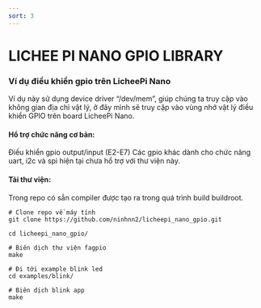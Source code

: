 ```yaml
---
sort: 3
---
```


# LICHEE PI NANO GPIO LIBRARY

### Ví dụ điều khiển gpio trên LicheePi Nano
Ví dụ này sử dụng device driver “/dev/mem”, giúp chúng ta truy cập vào không gian địa chỉ vật lý, ở đây mình sẽ truy cập vào vùng nhớ vật lý điều khiển GPIO trên board LicheePi Nano.

#### Hổ trợ chức năng cơ bản:
Điều khiển gpio output/input (E2-E7)
Các gpio khác dành cho chức năng uart, i2c và spi hiện tại chưa hổ trợ với thư viện này.

#### Tải thư viện:
Trong repo có sẳn compiler được tạo ra trong quá trình build buildroot.

```shell
# Clone repo về máy tính
git clone https://github.com/ninhnn2/licheepi_nano_gpio.git

cd licheepi_nano_gpio/

# Biên dịch thư viện fagpio
make

# Đi tới example blink led
cd examples/blink/

# Biên dịch blink app
make
```

